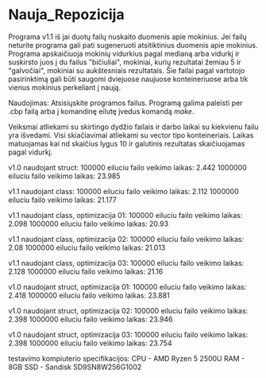 # Nauja_Repozicija

Programa v1.1 iš jai duotų failų nuskaito duomenis apie mokinius. Jei failų neturite programa gali pati sugeneruoti atsitiktinius duomenis apie mokinius. Programa apskaičiuoja mokinių vidurkius pagal medianą arba vidurkį ir suskirsto juos į du failus "bičiuliai", mokiniai, kurių rezultatai žemiau 5 ir "galvočiai", mokiniai su aukštesniais rezultatais. Šie failai pagal vartotojo pasirinktimą gali būti saugomi dviejuose naujuose konteineriuose arba tik vienus mokinius perkeliant į naują.

Naudojimas: Atsisiųskite programos failus. Programą galima paleisti per .cbp failą arba į komandinę eilutę įvedus komandą *make*.

Veiksmai atliekami su skirtingo dydžio failais ir darbo laikai su kiekvienu failu yra išvedami. Visi skiačiavimai atliekami su vector tipo konteineriais. Laikas matuojamas kai nd skaičius lygus 10 ir galutinis rezultatas skaičiuojamas pagal vidurkį.

v1.0 naudojant struct:
100000 eiluciu failo veikimo laikas: 2.442
1000000 eiluciu failo veikimo laikas: 23.985

v1.1 naudojant class:
100000 eiluciu failo veikimo laikas: 2.112
1000000 eiluciu failo veikimo laikas: 21.177

v1.1 naudojant class, optimizacija 01:
100000 eiluciu failo veikimo laikas: 2.098
1000000 eiluciu failo veikimo laikas: 20.93

v1.1 naudojant class, optimizacija 02:
100000 eiluciu failo veikimo laikas: 2.08
1000000 eiluciu failo veikimo laikas: 21.013

v1.1 naudojant class, optimizacija 03:
100000 eiluciu failo veikimo laikas: 2.128
1000000 eiluciu failo veikimo laikas: 21.16

v1.0 naudojant struct, optimizacija 01:
100000 eiluciu failo veikimo laikas: 2.418
1000000 eiluciu failo veikimo laikas: 23.881

v1.0 naudojant struct, optimizacija 02:
100000 eiluciu failo veikimo laikas: 2.398
1000000 eiluciu failo veikimo laikas: 23.946

v1.0 naudojant struct, optimizacija 03:
100000 eiluciu failo veikimo laikas: 2.398
1000000 eiluciu failo veikimo laikas: 23.754

testavimo kompiuterio specifikacijos:
CPU - AMD Ryzen 5 2500U 
RAM - 8GB
SSD - Sandisk SD9SN8W256G1002
